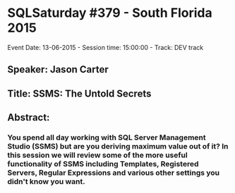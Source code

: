 # SQLSaturday #379 - South Florida 2015
Event Date: 13-06-2015 - Session time: 15:00:00 - Track: DEV track
## Speaker: Jason Carter
## Title: SSMS: The Untold Secrets
## Abstract:
### You spend all day working with SQL Server Management Studio (SSMS)  but are you deriving maximum value out of it?  In this session we will review some of the more useful functionality of SSMS including Templates, Registered Servers, Regular Expressions and various other settings you didn't know you want.
